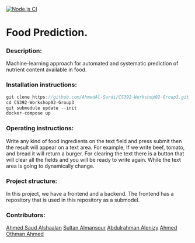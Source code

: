 [![Node.js CI](https://github.com/AhmedAl-Sardi/CS392-Workshop02-Group3/actions/workflows/node.js.yml/badge.svg)](https://github.com/AhmedAl-Sardi/CS392-Workshop02-Group3/actions/workflows/node.js.yml)
# Food Prediction.
### Description:
Machine-learning approach for automated and systematic prediction of nutrient content available in food.
### Installation instructions:
```js
git clone https://github.com/AhmedAl-Sardi/CS392-Workshop02-Group3.git
cd CS392-Workshop02-Group3
git submodule update --init
docker-compose up 

```
### Operating instructions:
Write any kind of food ingredients on the text field and press submit then the result will appear on a text area. For example, If we write beef, tomato, and bread it will return a burger. For clearing the text there is a button that will clear all the fields and you will be ready to write again. While the text area is going to dynamically change.
### Project structure:
In this project, we have a frontend and a backend. The frontend has a repository that is used in this repository as a submodel.

### Contributors:
[Ahmed Saud Alshaalan](https://github.com/AhmedSaudA)
[Sultan Almansour](https://github.com/sultan209)
[Abdulrahman Alenizy](https://github.com/abdulrahman-alanzi)
[Ahmed Othman Ahmed](https://github.com/AhmedAl-Sardi)
